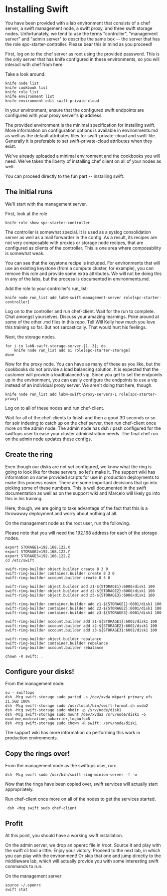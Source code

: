 # Installing Swift #

You have been provided with a lab environment that consists of a chef
server, a swift management node, a swift proxy, and three swift
storage nodes.  Unfortunately, we tend to use the terms "controller",
"management server" and "admin server" to describe the same box -- the
server that has the role spc-starter-controller.  Please bear this in
mind as you proceed!

First, log on to the chef server as root using the provided password.
This is the only server that has knife configured in these
environments, so you will interact with chef from here.

Take a look around.

    knife node list
	knife cookbook list
	knife role list
    knife environment list
    knife environment edit swift-private-cloud

In your environment, ensure that the configured swift endpoints are
configured with your proxy server's ip address.

The provided environment is the minimal specification for installing
swift.  More information on configuration options is available in
environments.md as well as the default attributes files for
swift-private-cloud and swift-lite.  Generally it is preferable to set
swift-private-cloud attributes when they exist.

We've already uploaded a minimal environment and the cookbooks you
will need.  We've taken the liberty of installing chef client on all
of your nodes as well.

You can proceed directly to the fun part -- installing swift.


## The initial runs ##

We'll start with the management server.

First, look at the role

    knife role show spc-starter-controller

The controller is somewhat special.  It is used as a syslog
consolidation server as well as a mail forwarder in the config.  As a
result, its recipes are not very composable with proxies or storage
node recipes, that are configured as clients of the controller.  This
is one area where composability is somewhat weak.

You can see that the keystone recipe is included.  For environments
that will use an existing keystone (from a compute cluster, for
example), you can remove this role and provide some extra attributes.
We will not be doing this in any of the labs, but the process is
documented in environments.md.

Add the role to your controller's run_list:

    knife node run_list add labN-swift-management-server role[spc-starter-controller]

Log on to the controller and run chef-client.  Wait for the run to
complete.  Chat amongst yourselves.  Discuss your amazing learnings.
Poke around at some of the other .md files in this repo.  Tell Will
Kelly how much you love this training so far.  But not sarcastically.
That would hurt his feelings.

Next, the storage nodes.

    for i in labN-swift-storage-server-{1..3}; do
	    knife node run_list add $i role[spc-starter-storage]
    done

Now for the proxy node.  You can have as many of these as you like,
but the cookbooks do not provide a load balancing solution.  It is
expected that the customer will provide a loadbalanced vip.  Since you
get to set the endpoints up in the environment, you can easily
configure the endpoints to use a vip instead of an individual proxy
server.  We aren't doing that here, though.

    knife node run_list add labN-swift-proxy-servers-1 role[spc-starter-proxy]

Log on to all of these nodes and run chef-client.

Wait for all of the chef-clients to finish and then a good 30 seconds
or so for solr indexing to catch up on the chef server, then run
chef-client once more on the admin node.  The admin node has dsh /
pssh configured for the swiftops user to ease your cluster
administration needs.  The final chef run on the admin node updates
these configs.


## Create the ring ##

Even though our disks are not yet configured, we know what the ring is
going to look like for these servers, so let's make it.  The support
wiki has information on some provided scripts for use in production
deployments to make this process easier.  There are some important
decisions that go into picking some of these numbers.  This is well
documented in the swift documentation as well as on the support wiki
and Marcelo will likely go into this in his training.

Here, though, we are going to take advantage of the fact that this is
a throwaway deployment and worry about nothing at all.

On the management node as the root user, run the following.

Please note that you will need the 192.168 address for each of the storage nodes.

    export STORAGE1=192.168.122.X
	export STORAGE2=192.168.122.Y
	export STORAGE3=192.168.122.Z
	cd /etc/swift

    swift-ring-builder object.builder create 8 3 0
    swift-ring-builder container.builder create 8 3 0
    swift-ring-builder account.builder create 8 3 0

    swift-ring-builder object.builder add z1-${STORAGE1}:6000/disk1 100
    swift-ring-builder object.builder add z2-${STORAGE2}:6000/disk1 100
    swift-ring-builder object.builder add z3-${STORAGE3}:6000/disk1 100

    swift-ring-builder container.builder add z1-${STORAGE1}:6001/disk1 100
    swift-ring-builder container.builder add z2-${STORAGE2}:6001/disk1 100
    swift-ring-builder container.builder add z3-${STORAGE3}:6001/disk1 100

    swift-ring-builder account.builder add z1-${STORAGE1}:6002/disk1 100
    swift-ring-builder account.builder add z2-${STORAGE2}:6002/disk1 100
    swift-ring-builder account.builder add z3-${STORAGE3}:6002/disk1 100

    swift-ring-builder object.builder rebalance
    swift-ring-builder container.builder rebalance
    swift-ring-builder account.builder rebalance

    chown -R swift: .

## Configure your disks! ##

From the management node:

    su - swiftops
	dsh -Mcg swift-storage sudo parted -s /dev/xvda mkpart primary xfs 21.5GB 100%
	dsh -Mcg swift-storage sudo /usr/local/bin/swift-format.sh xvda2
	dsh -Mcg swift-storage sudo mkdir -p /srv/node/disk1
	dsh -Mcg swift-storage sudo mount /dev/xvda2 /srv/node/disk1 -o noatime,nodiratime,nobarrier,logbufs=8
	dsh -Mcg swift-storage sudo chown -R swift: /srv/node/disk1

The support wiki has more information on performing this work in
production environments.

## Copy the rings over! ##

From the management node as the swiftops user, run:

    dsh -Mcg swift sudo /usr/bin/swift-ring-minion-server -f -o

Now that the rings have been copied over, swift services will actually
start appropriately.

Run chef-client once more on all of the nodes to get the services
started.

     dsh -Mcg swift sudo chef-client


## Profit ##

At this point, you should have a working swift installation.

On the admin server, we drop an openrc file in /root.  Source it and
play with the swift cli tool a little.  Enjoy your victory.  Proceed
to the next lab, in which you can play with the environment!  Or skip
that one and jump directly to the middleware lab, which will actually
provide you with some interesting swift commands to run.

On the management server:

    source ~/.openrc
	swift stat
